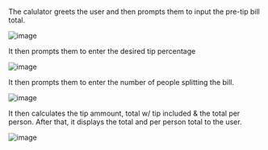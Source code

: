 The calulator greets the user and then prompts them to input the pre-tip bill total.

![image](https://github.com/JenniferR25/Tip-Calculator/assets/113067501/0634dcd5-f282-4d63-bdab-f8f85c56f890)

It then prompts them to enter the desired tip percentage

![image](https://github.com/JenniferR25/Tip-Calculator/assets/113067501/730e5860-8150-4d30-a844-87ceea18f111)

It then prompts them to enter the number of people splitting the bill. 

![image](https://github.com/JenniferR25/Tip-Calculator/assets/113067501/74171637-7754-49ec-a5f9-f8fc4b8c9509)

It then calculates the tip ammount, total w/ tip included & the total per person. After that, it displays the total and per person total to the user.

![image](https://github.com/JenniferR25/Tip-Calculator/assets/113067501/4d673b34-9f9b-466c-aaeb-28ce3888aa64)


